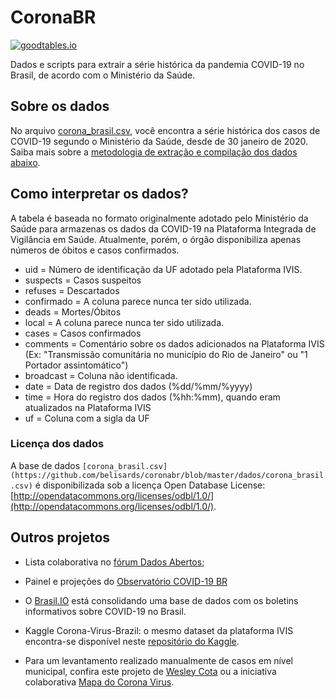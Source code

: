 # CoronaBR
[![goodtables.io](https://goodtables.io/badge/github/belisards/coronabr.svg)](https://goodtables.io/github/belisards/coronabr)

Dados e scripts para extrair a série histórica da pandemia COVID-19 no Brasil, de acordo com o Ministério da Saúde.

## Sobre os dados

No arquivo [corona_brasil.csv](https://github.com/belisards/coronabr/blob/master/dados/corona_brasil.csv), você encontra a série histórica dos casos de COVID-19 segundo o Ministério da Saúde, desde de 30 janeiro de 2020. Saiba mais sobre a [metodologia de extração e compilação dos dados abaixo](https://github.com/belisards/coronabr/tree/master/dados).

## Como interpretar os dados?

A tabela é baseada no formato originalmente adotado pelo Ministério da Saúde para armazenas os dados da COVID-19 na Plataforma Integrada de Vigilância em Saúde. Atualmente, porém, o órgão disponibiliza apenas números de óbitos e casos confirmados. 

* uid = Número de identificação da UF adotado pela Plataforma IVIS. 
* suspects = Casos suspeitos
* refuses = Descartados
* confirmado = A coluna parece nunca ter sido utilizada.
* deads = Mortes/Óbitos
* local = A coluna parece nunca ter sido utilizada.
* cases = Casos confirmados
* comments = Comentário sobre os dados adicionados na Plataforma IVIS (Ex: "Transmissão comunitária no município do Rio de Janeiro" ou "1 Portador assintomático")
* broadcast = Coluna não identificada.
* date = Data de registro dos dados (%dd/%mm/%yyyy)
* time = Hora do registro dos dados  (%hh:%mm), quando eram atualizados na Plataforma IVIS
* uf = Coluna com a sigla da UF

### Licença dos dados
A base de dados `[corona_brasil.csv](https://github.com/belisards/coronabr/blob/master/dados/corona_brasil.csv)` é disponibilizada sob a licença Open Database License: [http://opendatacommons.org/licenses/odbl/1.0/](http://opendatacommons.org/licenses/odbl/1.0/). 


## Outros projetos

* Lista colaborativa no [fórum Dados Abertos](https://dadosabertos.social/t/dados-sobre-a-pandemia-do-novo-coronavirus/267);

* Painel e projeções do [Observatório COVID-19 BR](https://covid19br.github.io/)

* O [Brasil.IO](https://brasil.io/dataset/covid19/boletim) está consolidando uma base de dados com os boletins informativos sobre COVID-19 no Brasil.

* Kaggle Corona-Virus-Brazil: o mesmo dataset da plataforma IVIS encontra-se disponível neste [repositório do Kaggle](https://www.kaggle.com/unanimad/corona-virus-brazil).

* Para um levantamento realizado manualmente de casos em nível municipal, confira este projeto de [Wesley Cota](https://labs.wesleycota.com/sarscov2/br/) ou a iniciativa colaborativa [Mapa do Corona Virus](mapadocoronavirus.com).
